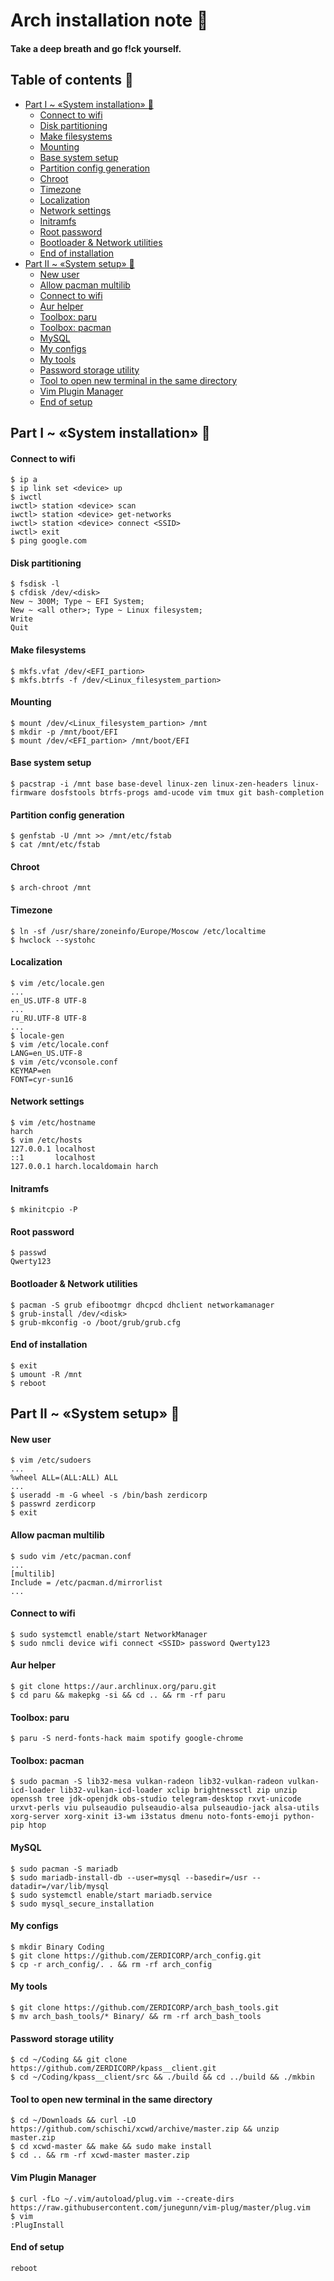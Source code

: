 # Arch installation note :smoking:
#### Take a deep breath and go f!ck yourself.
## Table of contents :scroll:

- [Part I ~ «System installation» :hammer:](#part-i--system-installation-hammer)
    - [Connect to wifi](#connect-to-wifi)
    - [Disk partitioning](#disk-partitioning)
    - [Make filesystems](#make-filesystems)
    - [Mounting](#mounting)
    - [Base system setup](#base-system-setup)
    - [Partition config generation](#partition-config-generation)
    - [Chroot](#chroot)
    - [Timezone](#timezone)
    - [Localization](#localization)
    - [Network settings](#network-settings)
    - [Initramfs](#initramfs)
    - [Root password](#root-password)
    - [Bootloader & Network utilities](#bootloader--network-utilities)
    - [End of installation](#end-of-installation)
- [Part II ~ «System setup» :wrench:](#part-ii--system-setup-wrench)
    - [New user](#new-user)
    - [Allow pacman multilib](#allow-pacman-multilib)
    - [Connect to wifi](#connect-to-wifi)
    - [Aur helper](#aur-helper)
    - [Toolbox: paru](#toolbox-paru)
    - [Toolbox: pacman](#toolbox-pacman)
    - [MySQL](#mysql)
    - [My configs](#my-configs)
    - [My tools](#my-tools)
    - [Password storage utility](#password-storage-utility)
    - [Tool to open new terminal in the same directory](#tool-to-open-new-terminal-in-the-same-directory)
    - [Vim Plugin Manager](#vim-plugin-manager)
    - [End of setup](#end-of-setup)

## Part I ~ «System installation» :hammer:
#### Connect to wifi
```
$ ip a
$ ip link set <device> up
$ iwctl
iwctl> station <device> scan
iwctl> station <device> get-networks
iwctl> station <device> connect <SSID>
iwctl> exit
$ ping google.com
```
#### Disk partitioning
```
$ fsdisk -l
$ cfdisk /dev/<disk>
New ~ 300M; Type ~ EFI System;
New ~ <all other>; Type ~ Linux filesystem;
Write
Quit
```
#### Make filesystems
```
$ mkfs.vfat /dev/<EFI_partion>
$ mkfs.btrfs -f /dev/<Linux_filesystem_partion>
```
#### Mounting
```
$ mount /dev/<Linux_filesystem_partion> /mnt
$ mkdir -p /mnt/boot/EFI
$ mount /dev/<EFI_partion> /mnt/boot/EFI
```
#### Base system setup
```
$ pacstrap -i /mnt base base-devel linux-zen linux-zen-headers linux-firmware dosfstools btrfs-progs amd-ucode vim tmux git bash-completion
```
#### Partition config generation
```
$ genfstab -U /mnt >> /mnt/etc/fstab
$ cat /mnt/etc/fstab
```
#### Chroot
```
$ arch-chroot /mnt
```
#### Timezone
```
$ ln -sf /usr/share/zoneinfo/Europe/Moscow /etc/localtime
$ hwclock --systohc
```
#### Localization
```
$ vim /etc/locale.gen
...
en_US.UTF-8 UTF-8
...
ru_RU.UTF-8 UTF-8
...
$ locale-gen
$ vim /etc/locale.conf
LANG=en_US.UTF-8
$ vim /etc/vconsole.conf
KEYMAP=en
FONT=cyr-sun16
```
#### Network settings
```
$ vim /etc/hostname
harch
$ vim /etc/hosts
127.0.0.1 localhost
::1       localhost
127.0.0.1 harch.localdomain harch
```
#### Initramfs
```
$ mkinitcpio -P
```
#### Root password
```
$ passwd
Qwerty123
```
#### Bootloader & Network utilities
```
$ pacman -S grub efibootmgr dhcpcd dhclient networkamanager 
$ grub-install /dev/<disk>
$ grub-mkconfig -o /boot/grub/grub.cfg
```
#### End of installation
```
$ exit
$ umount -R /mnt
$ reboot
```
## Part II ~ «System setup» :wrench:
#### New user
```
$ vim /etc/sudoers
...
%wheel ALL=(ALL:ALL) ALL
...
$ useradd -m -G wheel -s /bin/bash zerdicorp
$ passwrd zerdicorp
$ exit
```
#### Allow pacman multilib
```
$ sudo vim /etc/pacman.conf
...
[multilib]
Include = /etc/pacman.d/mirrorlist
...
```
#### Connect to wifi
```
$ sudo systemctl enable/start NetworkManager
$ sudo nmcli device wifi connect <SSID> password Qwerty123
```
#### Aur helper
```
$ git clone https://aur.archlinux.org/paru.git
$ cd paru && makepkg -si && cd .. && rm -rf paru
```
#### Toolbox: paru
```
$ paru -S nerd-fonts-hack maim spotify google-chrome
```
#### Toolbox: pacman
```
$ sudo pacman -S lib32-mesa vulkan-radeon lib32-vulkan-radeon vulkan-icd-loader lib32-vulkan-icd-loader xclip brightnessctl zip unzip openssh tree jdk-openjdk obs-studio telegram-desktop rxvt-unicode urxvt-perls viu pulseaudio pulseaudio-alsa pulseaudio-jack alsa-utils xorg-server xorg-xinit i3-wm i3status dmenu noto-fonts-emoji python-pip htop
```
#### MySQL
```
$ sudo pacman -S mariadb
$ sudo mariadb-install-db --user=mysql --basedir=/usr --datadir=/var/lib/mysql
$ sudo systemctl enable/start mariadb.service
$ sudo mysql_secure_installation
```
#### My configs
```
$ mkdir Binary Coding
$ git clone https://github.com/ZERDICORP/arch_config.git
$ cp -r arch_config/. . && rm -rf arch_config
```
#### My tools
```
$ git clone https://github.com/ZERDICORP/arch_bash_tools.git
$ mv arch_bash_tools/* Binary/ && rm -rf arch_bash_tools
```
#### Password storage utility
```
$ cd ~/Coding && git clone https://github.com/ZERDICORP/kpass__client.git
$ cd ~/Coding/kpass__client/src && ./build && cd ../build && ./mkbin
```
#### Tool to open new terminal in the same directory
```
$ cd ~/Downloads && curl -LO https://github.com/schischi/xcwd/archive/master.zip && unzip master.zip
$ cd xcwd-master && make && sudo make install
$ cd .. && rm -rf xcwd-master master.zip
```
#### Vim Plugin Manager
```
$ curl -fLo ~/.vim/autoload/plug.vim --create-dirs https://raw.githubusercontent.com/junegunn/vim-plug/master/plug.vim
$ vim
:PlugInstall
```
#### End of setup
```
reboot
```
